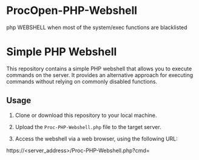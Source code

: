 # ProcOpen-PHP-Webshell
php WEBSHELL when most of the system/exec functions are blacklisted


# Simple PHP Webshell

This repository contains a simple PHP webshell that allows you to execute commands on the server. It provides an alternative approach for executing commands without relying on commonly disabled functions.

## Usage

1. Clone or download this repository to your local machine.

2. Upload the `Proc-PHP-Webshell.php` file to the target server.

3. Access the webshell via a web browser, using the following URL:

https://<server_address>/Proc-PHP-Webshell.php?cmd=<command>
